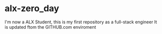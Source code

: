 # alx-zero_day
I'm now a ALX Student, this is my first repository as a full-stack engineer
It is updated ftom the GITHUB.com enviroment
